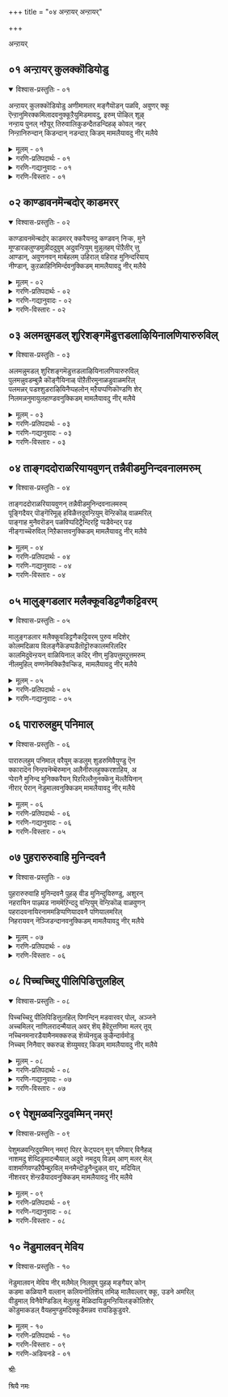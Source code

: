 +++
title = "०४ अन्ऱायर् अन्ऱायर्"

+++

अन्ऱायर्


## ०१ अन्ऱायर् कुलक्कॊडियोडु

<details open><summary>विश्वास-प्रस्तुतिः - ०१</summary>

अन्ऱायर् कुलक्कॊडियोडु अणीमामलर् मङ्गैयॊडन् पळवि, अवुणर् क्कू  
ऎन्ऱानुमिरक्कमिलादवनुक्कूऱैयुमिडमावदु, इरुम् पॊऴिल् शूऴ्  
नन्ऱाय पुनल् नऱैयूर् तिरुवालिकुडन्दैतडन्दिहऴ् कोवल् नहर्  
निन्ऱानिरुन्दान् किडन्दान् नडन्दाऱ् किडम् मामलैयावदु नीर् मलैये
</details>

<details><summary>मूलम् - ०१</summary>

अन्ऱायर् कुलक्कॊडियोडु अणीमामलर् मङ्गैयॊडन् पळवि, अवुणर् क्कू  
ऎन्ऱानुमिरक्कमिलादवनुक्कूऱैयुमिडमावदु, इरुम् पॊऴिल् शूऴ्  
नन्ऱाय पुनल् नऱैयूर् तिरुवालिकुडन्दैतडन्दिहऴ् कोवल् नहर्  
निन्ऱानिरुन्दान् किडन्दान् नडन्दाऱ् किडम् मामलैयावदु नीर् मलैये
</details>

<details><summary>गरणि-प्रतिपदार्थः - ०१</summary>

अन्ऱु=अन्दु, आयर् कुलम् कॊडियोडु=गोवळर कुलद कुडियॊडनॆ, अणि मामलर् मङ्गैयोडु=सुन्दरवाद दॊड्ड हूविनल्लि हुट्टिद कन्यॆयॊडनॆ, अन्बु अळवि=प्रेमदिन्द कूडिरुववनू, अवुणर् क्कू=असुररिगॆ, ऎन्ऱानुम्=ऎल्ल कालक्कू, इरक्कम् इलादवनुक्कू=करुणॆयिल्लदवनिगॆ, उऱैयुम्=नॆलसुव, इडम् आवदु=स्थळवॆन्दरॆ, इरु=उत्तमवाद, पॊऴिल्=तोपुगळिन्द, शूऴ्-सुत्तुवरिद,नन्ऱु आय=श्रेष्ठ \(पवित्र\)वाद, पुनल्=तीर्थगळुळ्ळ, नऱैयूर्=तिरुनरैयूरिनल्लि, निन्ऱान्=निन्तिरुववनू, तिरु आलि=तिरुवालियल्लि, इरुन्दान्=इरुववनू, कुडन्दै=कुम्भकोणदल्लि, किडन्दान्=शयिनिसिरुववनू, तडम्=तटाकगळिन्द, तिहऴ्=बॆळगुव, कोवल् नहर्=तिरुक्कोवलूरिनल्लि, नडन्दाऱ् कु=नडॆदवनिगॆ, इडम्=नित्यवास माडुव स्थळवॆन्दरॆ, मामलै आवदु=महापर्वतवाद, नीर् मलैये=तिरुनीर् मलै ऎम्बुदे.
</details>

<details><summary>गरणि-गद्यानुवादः - ०१</summary>

अन्दु, गोवळर कुलद कुडियॊडनॆयू सुन्दरवाद दॊड्डहूविनल्लि हुट्टिद कन्यॆयॊडनॆयू प्रेमदिन्द कूडिरुववनू, असुररिगॆ ऎन्दॆन्दिगू करुणॆयिल्लदवनू, उत्तमवाद तोपुगळिन्द सुत्तुवरिद, पवित्रवाद तीर्थगळन्नुळ्ळ तिरुनरैयूरिनल्लि निन्तिरुववनू, तिरुवालियल्लि कुळितिरुववनू, कुम्भकोणदल्लि पवडिसिरुववनू, तटाकगळिन्द बॆळगुव तिरुक्कोवलूरिनल्लि नडॆदवनू नित्यवास माडुव स्थळवॆन्दरॆ. महापर्वतवाद तिरुनीर् मलै ऎम्बुदे.\(१\)
</details>

<details><summary>गरणि-विस्तारः - ०१</summary>

“अन्दु”ऎन्दरॆ, भगवन्तनु श्रीकृष्णनागि अवतरिसिदाग “गोवळर कुलद कुडि” ऎम्बवळु सत्यॆ अथवा नीळादेवि \(नप्पिन्नैदेवि\). भूदेविय अंशळागि अवतरिसिदवळु अवळु. “हूविनल्लि हुट्टिद कन्यॆ”यु श्रीदेवि. श्रीदेविय अंशळागि अवतरिसिदवळु रुक्मिणीदेवि.

कुम्भनॆम्ब राजन मगळु सत्यॆ. अवळिगागि फणवागिट्टिद्द एळुगूळिगळन्नु श्रीकृष्णनु गॆद्दु, सत्यॆयन्नु मदुवॆयादनु. हागॆये, रुक्मिणी देवियन्नु तन्न बाहुबलदिन्दले गॆद्दुकॊण्डु अवळन्नु मदुवॆयादनु. श्रीदेवि भूदेवियवर अंशगळाद रुक्मिणि मत्तु सत्यॆयरल्लि प्रेमदिन्द कूडि इरुववनु स्वामि.

भगवन्तनु अर्चावताररूपियागि ऒन्दॊन्दु पवित्रक्षेत्रदल्लि ऒन्दॊन्दु भङ्गियन्नु अळवडिसिकॊण्डु भक्तरन्नु सलहुत्तानॆ. तिरुनरैयीरिनल्लि स्वामियु “निन्तु” प्रसन्ननागिद्दानॆ. तिरुवालियल्लि अवनु “कुळितु” सेवॆयन्नु पडॆयुत्तिद्दानॆ. कुम्भकोणदल्लि अवनु पवडिसि भक्तरिगॆ आश्रय नीडिद्दानॆ तिरुक्कोयिलूरिनल्लि अवनु “नडॆदु” त्रिविक्रमरूपियागि तोरिकॊळ्ळुत्तिद्दानॆ. अदे स्वामिये, बॆट्टगळल्लि उन्नतवाद बॆट्टवाद तिरुनीर् मलैयल्लि नित्यवास माडुत्त भक्तरिगॆ आश्रयवन्नीयुत्तिद्दानॆ.
</details>


## ०२ काण्डावनमॆन्बदोर् काडमरर्

<details open><summary>विश्वास-प्रस्तुतिः - ०२</summary>

काण्डावनमॆन्बदोर् काडमरर् क्करैयनदु कण्डवन् निऱ्क, मुने  
मूण्डारऴलुण्डमुन्नीददुवुम् अदुवन्ऱियुम् मुन्नुलहम् पॊऱैतीर् त्तु  
आण्डान्, अवुणनवन् मार्बहलम् उहिराल् वहिराह मुनिन्दरियाय्  
नीण्डान्, कुऱळाहिनिमिर्न्दवनुक्किडम् मामलैयावदु नीर् मलैये
</details>

<details><summary>मूलम् - ०२</summary>

काण्डावनमॆन्बदोर् काडमरर् क्करैयनदु कण्डवन् निऱ्क, मुने  
मूण्डारऴलुण्डमुन्नीददुवुम् अदुवन्ऱियुम् मुन्नुलहम् पॊऱैतीर् त्तु  
आण्डान्, अवुणनवन् मार्बहलम् उहिराल् वहिराह मुनिन्दरियाय्  
नीण्डान्, कुऱळाहिनिमिर्न्दवनुक्किडम् मामलैयावदु नीर् मलैये
</details>

<details><summary>गरणि-प्रतिपदार्थः - ०२</summary>

काण्डवनम् ऎन्बदु=खाण्डववन ऎम्बुदु, ओर्=असदृशवाद, काडु अदु=काडु अदु, अमरर् क्कू=देवतॆगळिगॆ, अरैयन्=ऒडॆयनु, अवन्=अवनु, कण्डुनिऱ् क=नोडुत्त निन्तिरलु, मुने=बहळ हिन्दॆ, मूण्डु=हॊत्तिकॊण्डु, आर्=विस्तारवागि तुम्बिकॊण्डु, अऴल्=बॆङ्कियु, उण्ड=भस्म माडुत्तिरलु, मुनिन्दु अदुवुम्=कोपगॊण्डवनू, अदु अन्ऱियुम्=अदल्लदॆयू, मुन्=हिन्दॆ, उलहम्=भूमिय, पॊऱि=भारवन्नु, तीर् त्तु=कळॆदु, आण्डान्=लोकगळन्नु कापाडिदवनू, अवुणन् अवन्=राक्षसनादवन, मार्बु अहलम्=विशालवाद ऎदॆयन्नु, उहिराल्=उगुरुगळिन्द, वहिर् आह=सीळागुवन्तॆ, मुनिन्दु=कोपगॊण्डु, अरि आय्=नरहरियागि, नीण्डान्=बॆळॆदवनू, कुऱळ् आहि=वामन ब्रह्मचारियागि, निमिर्न्दवनुक्कू=नॆट्टगॆ बॆळॆदवनिगॆ, इडम्=नॆलॆसलु स्थळवॆन्दरॆ, मामलै आवदु=बलुदॊड्ड बॆट्टवाद, नीर् मलैये=तिरुनीर् मलै\(क्षेत्रवे\)ये.
</details>

<details><summary>गरणि-गद्यानुवादः - ०२</summary>

हिन्दॆ ऒन्दु सल खाण्डव वनवॆम्ब असदृशवाद काडन्नु देवेन्द्रनु नोडुत्तिद्दन्तॆये अग्नियु अदन्नु सुट्टुभस्म माडिबिडुवुदन्नु कोपगॊण्डु नोडिकॊण्डवन्य्, भूमियभारवन्नु कळॆदु रक्षिसिदवनू, इन्नॊन्दु सल राक्षसनादवन विशालवाद ऎदॆयन्नु उगुरुगळिन्दले सीळुवन्तॆ कोपगॊण्डु नरहरियागि बॆळॆदवनू, वामन वटुवागिद्दु ऎत्तरक्कॆ बॆळॆदवनू आदवनिगॆ नॆलसलु स्थळवॆन्दरॆ, बलुदॊड्ड बॆट्टवाद तिरुनीलमलैये.\(२\)
</details>

<details><summary>गरणि-विस्तारः - ०२</summary>

भूभारवन्नु इळिसुवुदक्कागि, आश्रितरन्नु रक्षिसुवुदक्कागि भगवन्तनु नडसिद कॆलवु अप्रतिमकार्यगळन्नु आऴ्वाररु इल्लि हेळुत्तारॆ.

मॊदलनॆयदु खाण्डव वन दहनद कतॆ. ऒन्दु सल कृष्णार्जुनर बळिगॆ ऒब्ब मुदिब्राह्मणनु बन्दु तनगॆ उण्णलु बेकॆन्दु बेडिदनु. निनगॆ बेकाद्दन्नु निनगॆ तिन्नलु कॊडुत्तेवॆ एनुबेकु केळु”ऎन्दरु. हीगॆ अवरिन्द मातन्नु पडॆदुकॊण्डु कूडले आ ब्राह्मणनु तन्न निजरूपवन्नु तळॆदनु. अवर मुन्दॆ निन्तु “स्वामि, बेरॆ रूपदिन्द बन्दु निम्मल्लि बेडिकॊण्डद्दक्कॆ क्षमॆ बेडुत्तेनॆ. नानु अग्नि. ननगॆ मन्दवागिदॆ. नन्न रोगवासियागलु कॆलवु अपरूपवाद वनौषधिगळु बेकु. अवुगळु खाण्डववनदल्लि मात्रवे बॆळॆयुत्तिवॆ. इन्द्रनिगॆ आ वन सेरिद्दु. यारन्नू अदरॊळक्कॆ होगगॊडदन्तॆ इन्द्रनु नोडिकॊळ्ळुत्तिद्दानॆ. अल्लि ननगॆ बेकाद गिडमूलिकॆगळन्नु उपयोगिसिकॊळ्ळलु ननगॆ अवकाश माडिकॊडि”, ऎन्दनु. कृष्णार्जुनरु हेळिदरु- “आ वनदल्लि कॆलवु दुष्टमृगगळू, दुष्टराक्षसरू तुम्बिकॊण्डिद्दारॆ.अवरन्नॆल्ला निर्मूलगॊळिसुवॆयादरॆ, सै”ऎग्नि अदक्कॆ ऒप्पिदनु. मूवरु वनद बळिगॆ होदरु. ऒळक्कॆ प्रवेशिसुवन्तॆ अग्निगॆ आज्ञ माडिदरु. कूडले वनवॆल्ल, ऎल्लॆल्लू ऒन्देबारिगॆ बॆङ्कि हॊत्तिकॊण्डु आवरिसितु. वनवन्नु सुडलु मॊदलु माडितु. देवेन्द्रनु इदन्नु कण्डनु. बहळ बिरुसाद मळॆयन्नु आ वनद मेलॆ सुरिसिदनु. आदरॆ, अर्जुननु आ वनवन्नु ऎल्ल कडॆगळिन्दलू बाणगळिन्द चप्परवन्नु कट्टि, ऒन्दु हनि मळॆयू ऒळक्कॆ बीळदन्तॆ कतडॆदिट्टनु. इदरिन्द, अग्नियु खाण्डव वनवन्नु पूर्तियागि सुट्टुहाकिदनु. लॆक्कविल्लदष्टु दुष्टप्राणिगळू दुष्तराक्षसरू अल्लिन्द तप्पिसिकॊळ्ळलारदॆ अल्लिये नाशहॊन्दिदरु.

ऎरडनॆयदु भूमिय भारवन्नु कळॆदद्दु. महाभारतयुद्धवन्नु तॊडगिसिदवनू,अलि नॆरॆद हदिनॆण्टु अक्षौहिणि सैन्यवू, ऎल्ल कौरवरू, अवर बन्धुमित्ररू-ऎल्लरू मडिदु नाशवागुवन्तॆ माडिदवनू श्रीकृष्णरूपियाद भगवन्तने. इदरिन्द बहुमट्टिन भूभार इळियितु.

मूरनॆयदु, दुष्टनाद हिरण्यकशिपुवन्नु कॊन्दुहाकि, प्रह्लादनन्नु रक्षिसिद्दु नरहरिरूपनागि.

नाल्कनॆयदु, वामन वटुवागि बन्दु, त्रिविक्रमनागि बॆळॆदु बलिचक्रवर्तियनु उद्धरिसि, अवनिगॆ ऒन्दुलोकाधिपत्यवन्नु कॊट्टद्दु.

परम उदारियाद भगवन्तनु भक्तजनर उद्धारक्कागिये ईग तिरुनीर् मलैयल्लि नॆलसिद्दानॆ. अवनन्नु आश्रयिसि श्रेयस्सु पडॆयबेकॆन्नुत्तारॆ, आऴ्वाररु.
</details>


## ०३ अलमन्नुमडल् शुरिशङ्गमॆडुत्तडलाऴियिनालणियारुरुविल्

<details open><summary>विश्वास-प्रस्तुतिः - ०३</summary>

अलमन्नुमडल् शुरिशङ्गमॆडुत्तडलाऴियिनालणियारुरुविल्  
पुलमन्नुवडम्बुन्नै कॊङ्गैयिनाळ् पॊऱैतीरमुनाळडुवाळमरिल्  
पलमन्नर् पडश्शुडराऴियिनैप्पहलोन् मऱैयप्पणिकॊण्डणि शेर्  
निलमन्ननुमायुलहाण्डवनुक्किडम् मामलैयावदु नीर् मलैये
</details>

<details><summary>मूलम् - ०३</summary>

अलमन्नुमडल् शुरिशङ्गमॆडुत्तडलाऴियिनालणियारुरुविल्  
पुलमन्नुवडम्बुन्नै कॊङ्गैयिनाळ् पॊऱैतीरमुनाळडुवाळमरिल्  
पलमन्नर् पडश्शुडराऴियिनैप्पहलोन् मऱैयप्पणिकॊण्डणि शेर्  
निलमन्ननुमायुलहाण्डवनुक्किडम् मामलैयावदु नीर् मलैये
</details>

<details><summary>गरणि-प्रतिपदार्थः - ०३</summary>

अलम्=हलायुधवन्नू, मन्नुम्=शाश्वतवाद, अडल्=जयगळिसुव, शुरिशङ्गम्=बलमुरि\(सुरुळि\)शङ्खवन्नू, ऎडुत्तु=धरिसि, अडल्=शक्तिपूर्णवाद, आऴियिनाल्=चक्रायुधदिन्द, अणि=सॊबगु, आर्=तुम्बिद, उरुविल्=दिव्यस्वरूपदिन्द, पुलम्=इन्द्रियगळु, मन्नु=शाश्वतवागि, वडम् पुनै=देहद भागगळन्नु मनोहरगॊळिसिरुव, कॊङ्गैयिन् आळ्=स्तनगळन्नुळ्ळवळ, पॊऱै=सङ्कटवन्नु, तीर=तीरिसुवुदक्कागि, आळ्=जनरन्नु, अडुवाळ्=कॊल्लुवुदक्कागि, अमरिल्=युद्धदल्लि, पल=अनेक, मन्नर्=राजरुगळु, पड-मडिदु बीळुवन्तॆ, शुडर् आऴियिनै=तीक्ष्णवाद\(प्रज्वलिसुव\) चक्रायुधवन्नु, पहलोन्=सूर्यनन्नु, मऱैय=मरॆयिसुवन्तॆ, पणिकॊण्ड=कॆलस माडिद, अणिशेर्=सुन्दरवाद, निलम्=भूमिय, मन्ननुम् आय=ऒडॆयनू आगि, उलहु आण्डवनुक्कू=लोकगळन्नु आळिदवनिगॆ, इडम्=नॆलॆसलु स्थळवॆन्दरॆ, मामलै आवदु=बलुदॊड्ड बॆट्टवाद, नीर् मलैये=तिरुनीर् मलै\(क्षेत्रवे\)ये.
</details>

<details><summary>गरणि-गद्यानुवादः - ०३</summary>

हलायुधवन्नू शाश्वतवागि जयगळिसुव सुरुळि शङ्खवन्नू शक्तिपूर्णवाद\(समर्थवाद\) चक्रायुधवन्नू धरिसि सॊबगु तुम्बिद दिव्यस्वरूपदिन्द इन्द्रियगळु शाश्वतवागि देहवन्नु मनोहरगॊळिसुव स्तनगळन्नुळ्ळवळ सङ्कटवन्नु तोरिसुवुदक्कागि, जनरन्नॆल्ल कॊल्लुवुदक्कागि युद्धदल्लि अनेक राजरुगळु मडिदुबीळुवन्तॆ तीक्ष्णवाद प्रज्वलिसुव चक्रायुधवन्नु सूर्यनन्ने मरॆसुवन्तॆ हिडिदु कॆलसमाडिद सुन्दरवाद भूमिय ऒडॆयनू आगि, लोकगळन्नु आळिदवनिगॆ नॆलसुव स्थळवॆन्दरॆ, बलुदॊड्ड बॆट्टवागिरुव तिरुनीर् मलैये.\(३\)
</details>

<details><summary>गरणि-विस्तारः - ०३</summary>

दशावतारगळल्लि मूवरु “राम”रन्नु हेळुवुदू वाडिकॆयल्लिदॆ. भार्गव राम अथवा परशुराम, दशरथ राम अथवा श्रीराम, मत्तु बलभद्र अथवा बलराम-ऎम्बवरु मूवरु “राम”रु. परशुरामनिगॆ गण्डुगॊडलि आयुध. दशरथरामन आयुध कोदण्ड\(बिल्लु\). श्रीकृष्णन अण्णनाद बलरामनिगॆ “नेगिलु अथवा हलवे” आयुध. पाशुरदल्लि हलायुधवन्नू, शङ्खचक्रगळन्नू धरिसिदवनु ऒब्बने ऎनुवन्तॆ तोरुत्तदॆ. शङ्खवन्नू चक्रवन्नू धरिसिदवनु बलरामन तम्मनाद श्रीकृष्ण.बलरामनन्नू श्रीकृष्णनन्नू भगवन्तन अवतारगळॆन्दु भाविसि आ आयुधगळन्नु धरिसिदवनु आ स्वामिये ऎम्बन्तॆ वर्णिसलागिदॆ. अवतारगळु भिन्नवादरू ऎल्लवू ऒब्बनदे अल्लवे?

महबहारत युद्धदल्लि, साहसद कतॆगळल्लि बलरामन पात्रबहळ कडमॆ. कॆलसवॆल्ल श्रीकृष्णनदे. लॆक्कविल्लदष्टु राजरन्नु सैन्यवन्नू कॊन्दुहाकिद्दू भूमिय भारवन्निळिसुवुदक्कागि. भीष्मन मुन्दॆ, युद्धकालदल्लि चक्रायुधवन्नु हिडिदु, अवनु निन्ताग सूर्यनन्ने मरॆसुवष्टु दिव्यतेजस्सिनिन्द प्रज्वलिसुत्त मॆरॆदवनु अवने\!

पाशुरदल्लि वर्णिस होगिरुव “मनोहरवाद देहवुळ्ळ सॊबगिनवळन्नु”भूदेवि ऎन्दु भाविसबेकु.
</details>


## ०४ ताङ्गददोराळरियायवुणन् तन्नैवीडमुनिन्दवनालमरुम्

<details open><summary>विश्वास-प्रस्तुतिः - ०४</summary>

ताङ्गददोराळरियायवुणन् तन्नैवीडमुनिन्दवनालमरुम्  
पूङ्गिदैयर् पॊङ्गॆरिमूऴ् हविळैत्तदुवन्ऱियुम् वॆन्ऱिकॊळ् वाळमरिल्  
पाङ्गाह मुनैवरॊडन् पळविप्पदिट्रैन्दिरट्टि प्पडैवेन्दर् पड  
नीङ्गाच्चॆरुविल् निऱैकात्तवनुक्किडम् मामलैयावदु नीर् मलैये
</details>

<details><summary>मूलम् - ०४</summary>

ताङ्गददोराळरियायवुणन् तन्नैवीडमुनिन्दवनालमरुम्  
पूङ्गिदैयर् पॊङ्गॆरिमूऴ् हविळैत्तदुवन्ऱियुम् वॆन्ऱिकॊळ् वाळमरिल्  
पाङ्गाह मुनैवरॊडन् पळविप्पदिट्रैन्दिरट्टि प्पडैवेन्दर् पड  
नीङ्गाच्चॆरुविल् निऱैकात्तवनुक्किडम् मामलैयावदु नीर् मलैये
</details>

<details><summary>गरणि-प्रतिपदार्थः - ०४</summary>

ताङ्गाद=ऎदुरिसलु, तडॆतलु असाध्यवाद, अदु ओर्=अदॊन्दु साटियिल्लद, आळ् अरि आय्=नरहरियागि, अवुणन् तनै=असुरन, वीडमुनिन्दु=मडियुवन्तॆ कोपगॊण्डु, अवनाल्=अवनिन्द, अमरुम्=आश्रयपडॆदिद्द, पूङ्गॊदैयर्=अवन हॆण्डिरु, पॊङ्गु ऎरि मूऴ् ह=उक्कि हरियुव ज्वालॆयल्लि होगुवन्तॆ, विळैत्तु=माडिदवनागि, अदु अन्ऱियुम्=अदल्लदॆ \(अष्टे अल्लदॆ\), वॆन्ऱिकॊळ्=जयगळिसिद, वाळ् अमरिल्=दॊड्डयुद्धदल्लि, पाङ्गाह=तक्क हागॆ \(गॆळॆयनागि\), मुन्=हिन्दॆ, ऒन्दु सल, ऐवरॊडु=ऐवरॊडनॆ, अन्बु अळवि=कृपॆयन्नु तोरि, पदिट्रै=नूर्वर, तिरट्टि=ऒट्टाद, पडै=आयुधगळुळ्ळ, वेन्दर्=राजरू, पड=मडिदु बीळुवन्तॆ, नीङ्गाद-मुगियद\(कॊनॆ मुट्टद\), शॆरुविल्=युद्धदल्लि, निऱै=धर्मवन्नु\(ऒळ्ळॆयदन्नु\), कात्तवनुक्कू=कादवनिगॆ\(रक्षिसिदवनिगॆ\), इडम्=नॆलॆसलु स्थळवॆन्दरॆ, मामलै आवदु=बलुदॊड्ड बॆट्टवाद, नीर् मलैये=तिरुनीर् मलै\(क्षेत्रवे\)ये.
</details>

<details><summary>गरणि-गद्यानुवादः - ०४</summary>

ऎदुरिसलु असाध्यवादन्थ ऒन्दु अपरूपवाद नरहरियागि असुरनु मडिदुबीळुवन्तॆ कोपगॊण्डु अवनन्नाश्रयिसिद्द अवन हॆण्डिरु उक्किहरियुव ज्वालॆयल्लि होगुवन्तॆ माडिदवनू, अष्टे अल्लदॆ हिन्दॆ ऒन्दु सल जयगळिसिद दॊड्डयुद्धदल्लि ऐवरॊडनॆ गॆळॆयनागि अवरिगॆ कृपॆदोरि, नूर्वरु राजरु ऒट्टागि आयुधगळॊडनॆ मडिदु बीळुवन्तॆ, आ कॊनॆमुट्टद युद्धदल्लि ऒळ्ळॆयदन्नु \(धर्मवन्नु\) रक्षिसिदवनिगॆ नॆलसुव स्थळवॆन्दरॆ, दॊड्डबॆट्टवॆन्दरॆ, तिरुनीर् मलैये.\(४\)
</details>

<details><summary>गरणि-विस्तारः - ०४</summary>

नरहरियागि अवतरिसि नडसिद दुष्टनाशन कार्यवन्नू, श्रीकृष्णनागि अवतरिसि महाभारतयुद्धवन्नु तॊडगिसि, सज्जनर रक्षणॆयन्नु नडसि भूभारवन्नु इळिसिद महत्कार्यवन्नू ई पाशुरदल्लि हेळलागिदॆ.
</details>


## ०५ मालुङ्गडलार मलैक्कूवडिट्टणैकट्टिवरम्

<details open><summary>विश्वास-प्रस्तुतिः - ०५</summary>

मालुङ्गडलार मलैक्कूवडिट्टणैकट्टिवरम् पुरुव मदिशेर्  
कोलमदिळाय विलङ्गैकॆडप्पडैतॊट्टॊरुकालमरिलदिर  
कालमिदुवॆन्ऱयन् वाळियिनाल् कदिर् नीण् मुडिपत्तुमऱुत्तमरुम्  
नीलमुहिल् वण्णनॆमक्किऱैवऱ्किड, मामलैयावदु नीर् मलैये
</details>

<details><summary>मूलम् - ०५</summary>

मालुङ्गडलार मलैक्कूवडिट्टणैकट्टिवरम् पुरुव मदिशेर्  
कोलमदिळाय विलङ्गैकॆडप्पडैतॊट्टॊरुकालमरिलदिर  
कालमिदुवॆन्ऱयन् वाळियिनाल् कदिर् नीण् मुडिपत्तुमऱुत्तमरुम्  
नीलमुहिल् वण्णनॆमक्किऱैवऱ्किड, मामलैयावदु नीर् मलैये
</details>

<details><summary>गरणि-प्रतिपदार्थः - ०५</summary>

मालुम्=बलुदॊड्डदाद, कडल्=कडलु,आर=तुम्बुवन्तॆ, मलै=बॆट्टगळ, कुवडु=शिखरगळन्नु, इट्टु=मुळुगिसि, वरम्बु उरुव=ऎदुरु दडवन्नु सेरुवन्तॆ, अणैकट्टि=सेतुवॆयन्नु कट्टि, मदिशेर्-चन्द्रनिगॆ समनाद, कोलम्=सुन्दरवाद, मदिळ् आय=कोटॆयिन्दाद, इलङ्गै=लङ्कापट्टणवु, कॆड=नाशवागुवन्तॆ, पडैतॊट्टु=आयुधगळन्नु प्रयोगिसि, ऒरुकाल्=ऒन्दु सल, अमरिल् अदिर=युद्धभूमि नडुगुवन्तॆ माडलु, कालम् इदु ऎन्ऱु=इदु सकालवॆन्दु तिळिदु, अयन् वाळियिनाल्=ब्रह्मास्त्रदिन्द, कदिर् नीळ् मुडिपत्तुम्=हॊळॆयुव, ऎत्तरवाद, किरीटगळु हत्तन्नू अऱुत्तु=कडिदु हाकि, अमरुम्=मुगिसिद, नीलम् मुहिल् वण्णन्=नीलमुगिलबण्णदवनु, ऎमक्कू=नमगॆ, इऱैवऱ् कु=ऒडॆयनादवनिगॆ, इडम्=नॆलॆसलु स्थळवॆन्दरॆ, मामलै आवदु=बलुदॊड्ड बॆट्टवाद, नीर् मलैये=तिरुनीर् मलै\(क्षेत्रवे\)ये.
</details>

<details><summary>गरणि-गद्यानुवादः - ०५</summary>

हिन्दॆ ऒन्दु सल, बलुदॊड्डदाद कडलु तुम्बुवन्तॆ बॆट्टगळ शिखरगळॊडनॆ मुळुगिसि, ऎदुरु दडवन्नु सेरुवन्तॆ अणॆयनु कट्टि,चन्द्रनिगॆ समनाद सुन्दरवाद कोटॆगळिन्दाद लङ्कापुरियु नाशवागुवन्तॆ आयुधगळन्नु प्रयोगिसि, युद्धभूमियु नडुगुवन्तॆ माडलु इदु सकालवॆन्दु तिळिदु ब्रह्मास्त्रदिन्द हॊळॆयुव ऎत्तरवाद किरीटगळ तलॆगळु हत्तन्नू कडिदुहाकि मुगिसिद नीलमेघश्यामनागि नमगॆ ऒडॆयनागिरुववनिगॆ नॆलसलु स्थळवु बलुदॊड्डबॆट्टवॆन्दरॆ तिरुनीर् मलैये.\(५\)
</details>


## ०६ पारारुलहुम् पनिमाल्

<details open><summary>विश्वास-प्रस्तुतिः - ०६</summary>

पारारुलहुम् पनिमाल् वरैयुम् कडलुम् शुडरुमिवैयुण्डु ऎन  
क्कारादॆन निन्ऱवनॆम्बॆरुमान् अलैनीरुलहुक्करशाहिय, अ  
प्पेरानै मुनिन्द मुनिक्करैयन् पिऱरिल्लैनुनक्कॆनु मॆल्लैयिनान्  
नीरार् पेरान् नॆडुमालवनुक्किडम् मामलैयावदु नीर् मलैये
</details>

<details><summary>मूलम् - ०६</summary>

पारारुलहुम् पनिमाल् वरैयुम् कडलुम् शुडरुमिवैयुण्डु ऎन  
क्कारादॆन निन्ऱवनॆम्बॆरुमान् अलैनीरुलहुक्करशाहिय, अ  
प्पेरानै मुनिन्द मुनिक्करैयन् पिऱरिल्लैनुनक्कॆनु मॆल्लैयिनान्  
नीरार् पेरान् नॆडुमालवनुक्किडम् मामलैयावदु नीर् मलैये
</details>

<details><summary>गरणि-प्रतिपदार्थः - ०६</summary>

पार् आर् उलहुम्=भूमियॆम्ब विशालवाद लोकवन्नू, पनि=तम्पाद, माल्=दॊड्ड, वरैयुम्-पर्वतगळन्नू, कडलुम्=सागरगळन्नू, शुडरुम्=चन्द्रसूर्यरन्नू, इवै=इवुगळॆल्लवन्नू, उण्डु=उण्डु\(बळिकलू\) ऎनक्कु=ननगॆ, आरादु=हसिवु तीरदु, ऎन=ऎन्नुवन्तॆ, निन्ऱवन्=इरुववनू, ऎम्बॆरुमान्=नम्म स्वामियू, अलैनीर्=सागरदिन्द सुत्तुवरिदिरुव, उलहुक्कू=भूमण्डलक्कॆ, अरशु आहिय=राजरागिरुव, अप्पेरानै=आ हॆसरिनवनन्नॆल्ला, मुनिन्द=कोपगॊण्ड, मुनिक्कू=-मुनिगॆ, अरैयन्=नाशकारकनू, नुनक्कू=निनगॆ, पिऱर्=बेरॆ यारू, इल्लै=इल्लवे इल्ल, ऎनुम्=ऎन्नुवन्तॆ इरुववनू, ऎल्लैयिनान्=गडियल्लिये इरुववनू इल्लवे इल्ल ऎन्नुवन्तॆ इरुववनू, नीर् आर्=विस्तारवाद जलराशिय, पेरान्=हॆसरिनवनू,नॆडुमाल् अवनुक्कू=सर्वेश्वरनाद अवनिगॆ, इडम्=नॆलॆसलु स्थळवॆन्दरॆ, मामलै आवदु=बलुदॊड्ड बॆट्टवाद, नीर् मलैये=तिरुनीर् मलै\(क्षेत्रवे\)ये.
</details>

<details><summary>गरणि-गद्यानुवादः - ०६</summary>

विशालवाद भूलोकवन्नू, तम्पागिरुव दॊड्ड बॆट्टगळन्नू सागरगळन्नू चन्द्रसूर्यरन्नू इन्नू ऎल्लवन्नू नुङ्गिद बळिकलू ननगॆ हसिवु तीरदु ऎन्नुवन्तॆ इरुववनू, नम्म स्वामियू, सागरदिन्द सुत्तुवरिदिरुव भूमण्डलद राजरु ऎम्ब हॆसरिनवरिगॆल्ल शत्रुवाद मुनिगॆ नाशकारकनू, बेरॆ यारू निनगॆ समरिल्ल, निन्न ऎल्लॆयल्लि निल्लुववरू इल्ल”ऎम्बन्तॆ इरुववनू, विस्तारवाद जलराशिय हॆसरिनवनू, सर्वेश्वरनू आद अवनिगॆ नॆलसलु स्थळवु बलुदॊड्ड बॆट्टवॆन्दरॆ तिरुनीर् मलैये.\(६\)
</details>

<details><summary>गरणि-विस्तारः - ०५</summary>

महाप्रळयदल्लि भगवन्तन स्वरूपवॆन्थाद्दु ऎम्बुदन्नु इल्लि सूचिसलागिदॆ. तन्न सृष्टिय ऎल्ल वस्तुगळन्नू कबळिसि हाकिदरू सह स्वामिगॆ तृप्तियिल्लवन्तॆ\! अवन हसिवु तीरदन्तॆ\!

भूमण्डलदल्लि राजरु ऎन्निसिकॊण्ड क्षत्रियकुलक्के शत्रुवॆनिसिद्दवनु परशुरामनु. अवन गण्डुगॊडलिगॆ तुत्ताद क्षत्रियरु अदॆष्टु मन्दियो\! अन्थ अनर्थकारियन्नु ऎदुरिसि, अवन सामर्थ्यवन्नु कसिदुकॊण्डवनु श्रीरामनु. ऒन्दु अवतारद मुगिवु इन्नॊन्दर मॊदलु ऎन्दु तोरिसुवुदु इदु\!

भगवन्तनिगॆ समरुण्टे? साटियुण्टे? अवनु सर्वेश्वरनल्लवे? अवन आ अधिकारद ऎल्लॆयन्नु तुळियबल्लवरादरू इद्दारॆये? अवनन्नु एनॆन्दु करॆयुवुदु? यावुदॆन्दरॆ अदे अवन हॆसरु\! सृष्टिय वस्तुगळ हॆसरुगळॆल्लवू अवन हॆसरुगळे\! कडलिन हॆसरिनवनू अवने\!

अमितसमर्थनाद कारुण्यजलधियाद भगवन्तनु तिरुनीर् मलैयल्लि भक्तर उद्धारक्कागिये नॆलसिद्दानॆ. अवनन्नु आश्रयिसि, अवन कृपॆगॆ पात्ररागबेकु-ऎन्नुत्तारॆ, आऴ्वाररु.
</details>


## ०७ पुहरारुरुवाहि मुनिन्दवनै

<details open><summary>विश्वास-प्रस्तुतिः - ०७</summary>

पुहरारुरुवाहि मुनिन्दवनै पुहऴ् वीड मुनिन्दुयिरुण्डु, अशुरन्  
नहरायिन पाऴ्पड नाममॆऱिन्ददु वन्ऱियुम् वॆन्ऱिकॊळ् वाळवुणन्  
पहरादवनायिरनाममडिप्पणियादवनै पणियालमरिल्  
निहरायवन् नॆञ्जिडन्दानवनुक्किडम् मामलैयावदु नीर् मलैये
</details>

<details><summary>मूलम् - ०७</summary>

पुहरारुरुवाहि मुनिन्दवनै पुहऴ् वीड मुनिन्दुयिरुण्डु, अशुरन्  
नहरायिन पाऴ्पड नाममॆऱिन्ददु वन्ऱियुम् वॆन्ऱिकॊळ् वाळवुणन्  
पहरादवनायिरनाममडिप्पणियादवनै पणियालमरिल्  
निहरायवन् नॆञ्जिडन्दानवनुक्किडम् मामलैयावदु नीर् मलैये
</details>

<details><summary>गरणि-प्रतिपदार्थः - ०७</summary>

पुहर्=तेजस्सु, आर्=तुम्बिद, उरु आहि=रूपवुळ्ळवनागि, मुनिन्दवनै=कोपगॊण्डवनन्नु, पुहऴ् वीड=अवन हॊगळिकॆयॆल्ल नाशवागुवन्तॆ, मुनिन्दु=कोपगॊण्डु, उयिर् उण्डु=प्राणवन्नु अपहरिसि, \(कॊन्दु\), अशुरन्=आ असुरन, नहर् आयिन=नगरगळॆनिसिद्दवन्नु, पाऴ्पड=हाळु बीळुवन्तॆयू, नामम् ऎरिन्दु=हॆसरु सह इल्लदन्तॆयू माडि, अदु अन्ऱियुम्=अष्टे अल्लदॆयू, वॆन्ऱिकॊळ्=जयगळिसुव, वाळ्=खड्गधारियाद, अवुणन्=असुरनू, आयिरम् नामम्=साविर नामगळन्नु, पहरादवन्=उच्चरिसदवनू, अडि पणियादवन्=पादगळिगॆ ऎरगदवनू, पणियाल्=कार्यगळल्लियू, अमरिल्=युद्धदल्लि, निहर् आयवन्=\(तनगॆ\)समनादवनू आद, अवनै=अवनन्नु, नॆञ्जु=ऎदॆयन्नु, इडन्दान् अवनुक्कू=सीळिदवनिगॆ, इडम्=नॆलॆसलु स्थळवॆन्दरॆ, मामलै आवदु=बलुदॊड्ड बॆट्टवाद, नीर् मलैये=तिरुनीर् मलै\(क्षेत्रवे\)ये.
</details>

<details><summary>गरणि-विस्तारः - ०६</summary>

तेजस्सिनिन्द तुम्बिद रूपवुळ्ळवनागि कोपगॊण्डवनन्नु अवन हॊगळिकॆयॆल्ल नाशवागुवन्तॆ कोपिसिकॊण्डु अवनन्नु कॊन्दु, आ असुरन

नगरगळु हाळुबीळुवन्तॆयू हॆसरिल्लदन्तॆयू माडि, अष्टे अल्लदॆ जयवन्नु गळिसिकॊडुव खड्गधारियागि, साविर नामगळन्नु उच्चरिसदवनागि, पादगळिगॆ ऎरगदवनागि कार्यदल्लू युद्धदल्लू तनगॆ सरिसमनागिद्द असुरन ऎदॆयन्नु सीळिदवनिगॆ नॆलसलु स्थळवाद बलुदॊड्ड बॆट्टवॆन्दरॆ तिरु नीर् मलैये.\(७\)

ई पाशुरदल्लि भगवन्तन दुष्टनिग्रहद विषयदल्लि ऎरडु निदर्शनगळन्नु तॆगॆदुकॊळ्ळलागिदॆ. मॊदलनॆयदु भगवन्तनु श्रीकृष्णनागि अवतरिसिद्दाग नडॆदद्दु. काशिपट्टणद नॆरॆयल्लि करूशपट्टण\(मत्तु देश\). अदक्कॆ पौण्ड्रक नॆम्बवनॊब्ब राज. तनन् समानरे इल्लवॆम्ब हॆम्मॆ अवनिगॆ. अवन सङ्गडिगरु. “नीने भगवन्तन अवतारवाद वासुदेव”ऎन्दु मुखस्तुति माडुत्तिद्दरु. अदन्नु केळिकेळि अवनिगॆ अदे नम्बिकॆ बन्तु. तन्नन्नु पौण्ड्रक वासुदेव” ऎन्दु करॆयबेकॆन्दु तन्न देशदल्लॆल्ला सारिसिदनु. अल्लदॆ तानु शङ्ख, चक्रगळन्नू,कौस्तुभमणियन्नू, पीताम्बरवन्नू वनमालॆयन्नू धरिसिकॊण्डिद्दनु. कडॆगॆ, श्रीकृष्णन बळिगॆ तन्न दूतनॊब्बनन्नु कळुहिसि, “नाने वासुदेव, नीनल्ल. सुळ्ळुसुळ्ळागि असाधारणवाद चिह्नॆगळन्नु धरिसिरुवुदु तप्पु. इन्दिनिन्द अवुगळन्नु तॆगॆदुहाकु. इल्लवादरॆ, नन्नॊडनॆ युद्धक्कॆ सिद्धनागु”ऎन्दु हेळिकळुहिसिदनु. अवन अट्टहासद मातुगळिगॆ कृष्णनु नसुनक्कु “नीनु मूढ. निन्न कपट वेषवन्नु तॆगॆसिबिडुवॆनु. ऎच्चरिकॆ”ऎन्दु मरुमातन्नु हेळिकळुहिसिदॆनु. अल्लदॆ, अवन मेलॆ युद्धक्कॆ होदनु. अल्लि अवनन्नु कॊन्दुहाकिद्दल्लदॆ, अवन मित्रनागिद्द काशिराजनन्नु कॊन्दुहाकिदनु.

ऎरडनॆय निदर्शन हिरण्यकशिपुविनदु. नरहरियागि भगवन्तनु अवनन्नु सीळिहाकि भक्तनाद प्रह्लादनन्नु रक्षिसिद.\(अनुग्रहिसिद\)कतॆ.
</details>


## ०८ पिच्चच्चिऱु पीलिपिडित्तुलहिल्

<details open><summary>विश्वास-प्रस्तुतिः - ०८</summary>

पिच्चच्चिऱु पीलिपिडित्तुलहिल् पिणन्दिन् मडवारवर् पोल्, अञ्जने  
अच्चमिलर् नाणिलरादन्मैयाल् अवर् शॆय् हैवॆऱुत्तणिमा मलर् तूय्  
नच्चिनमनारडैयामैनमक्करुळ् शॆय्यॆनवुळ् कुऴैन्दार्वमोडु  
निच्चम् निनैवार् क्करुळ् शॆय्युमवऱ् किडम् मामलैयावदु नीर् मलैये
</details>

<details><summary>मूलम् - ०८</summary>

पिच्चच्चिऱु पीलिपिडित्तुलहिल् पिणन्दिन् मडवारवर् पोल्, अञ्जने  
अच्चमिलर् नाणिलरादन्मैयाल् अवर् शॆय् हैवॆऱुत्तणिमा मलर् तूय्  
नच्चिनमनारडैयामैनमक्करुळ् शॆय्यॆनवुळ् कुऴैन्दार्वमोडु  
निच्चम् निनैवार् क्करुळ् शॆय्युमवऱ् किडम् मामलैयावदु नीर् मलैये
</details>

<details><summary>गरणि-प्रतिपदार्थः - ०८</summary>

शिऱु=चिक्कदाद, पीलि पिच्चम्=नविलुगरिय कट्टन्नु\(बीसणिगॆयन्नु\)पिडित्तु=हिडिदुकॊण्डु, उलहिल्=जगत्तिनल्लि, पिणम् तिन्=हॆणगळन्नु तिन्नुव, मडवार् अवर् पोल्=पिशाचिगळ हागॆ, अञ्जने=हागॆये अल्लिये, अच्चम् इलर्=भयविल्लदवरागि, नाण् इलर्=नाचिकॆयिल्लदवरागि, आ-तन्मैयाल्=आ बगॆय स्वभाववुळ्ळवरागि इरुव, अवर् शॆय् है=अवर कार्यगळल्लि, वॆऱुत्तु=बेसरगॊण्डु, अणि=सुन्दरवाद, मामलर्=श्रेष्ठवाद हूगळन्नु, तूय्=समर्पिसि, नच्चि=दृढनम्बिकॆयिन्द\(भक्तियिन्द\) नमनार्=यमनवरु

अडैयामै=\(नम्मन्नु\)सेरदन्तॆ नमक्कू-नमगॆ, अरुळ् शॆय् ऎन=कृपॆमाडु ऎन्दु, उळ् कुऴैन्दु=मनस्सु करगि, आर्वमोडु=आशॆयिन्द, निच्चम्-अनुदिनवू, निनैवार् क्कू=नॆनॆयुववरिगॆ, अरुळ् शॆय्युमवऱ्कु=कृपॆदोरुववनिगॆ, इडम्=नॆलॆसलु स्थळवॆन्दरॆ, मामलै आवदु=बलुदॊड्ड बॆट्टवाद, नीर् मलैये=तिरुनीर् मलै\(क्षेत्रवे\)ये.
</details>

<details><summary>गरणि-गद्यानुवादः - ०७</summary>

नविलुगरिय चिक्ककट्टन्नु\(बीसणिगॆयन्नु\) हिडिदुकॊण्डु जगत्तिनल्लि हॆणगळन्नु तिन्नुव पिशाचिगळ हागॆ अल्लिये हागॆये भयवू नाचिकॆयू इल्लदन्थ स्वभावदवरागि इरुववर कार्यगळल्लि बेसरगॊण्डु सुन्दरवाद श्रेष्ठवाद हूगळन्नु समर्पिसि, दृढनम्बिकॆ, भक्तियिन्द “यमनवरु नम्मन्नु सेरदन्तॆ नमगॆ कृपॆमाडु” ऎन्दु मनस्सु करगि आशॆयिन्द अनुदिनवू नॆनॆयुववरिगॆ कृपॆदोरुववनिगॆ नॆलसुव स्थळवु बलुदॊड्ड बॆट्टवॆन्दरॆ, तिरुनीर् मलैये.\(८\)
</details>

<details><summary>गरणि-विस्तारः - ०७</summary>

नविलुगरिय चिक्ककट्टनु, नविलुगरिय बीसणिगॆयन्नु हिडिदिरुववरु जैनरु. तम्मिन्द याव बगॆयल्लू जीवहिंसॆयागबारदु ऎम्बुदु अवर धर्म. नविलुगरिय कट्टन्नू बीसणिगॆयन्नू उपयोगिसिकॊण्डु आदष्टु मट्टिगॆ जीवहिंसॆयन्नु आदष्टु मट्टिगॆ तडॆगट्टुत्तारॆ.

मनुष्यरागि जनिसि, मनुष्यर नडुवॆ बाळुवाग कीळुप्राणिगळन्तॆ नग्नावस्थॆयल्लि ऎन्दरॆ, हुट्टिद हागॆये, इरुवुदक्कॆ साध्यविल्ल. मनुष्यनु मैमेलॆ बट्टॆयन्नु धरिसबेकु. बट्टॆबरॆ इल्लदॆ बरिय मैयल्लिरुवुवु पिशाचिगळु ऎन्नुत्तारॆ आऴ्वाररु.

जैनरल्लि ऒन्दु पङ्गडदवरु दिगम्बररु. अवरिगॆ मैमेलॆ बट्टॆ इल्ल. अवरु जितेन्द्रियरु ऎन्दु अदु तोरिसुत्तदॆ.

जैनर वेष, भूषण, नडतॆगळु अन्दिन सनातनिगळिगॆ हिडिसदु. अदक्कॆ अवरु बेसरगॊण्डु देवालयगळल्लि भगवन्तनिगॆ ऒळ्ळॆय सुवासनॆय हूगळन्नु भक्तियिन्द समर्पिसि “यमनवरु नम्म बळिगॆ सुळियदन्तॆ करुणिसु स्वामि”ऎन्दु अनुदिनवू भक्तियिन्द मनस्सु करगि आसक्तियिन्द प्रार्थिसुववरिगॆ स्वामियु कृपॆदोरुत्तानॆ.

तिरुनीर् मलैयल्लि कृपाळुवाद भगवन्तनु नॆलसिद्दानॆ. अवनन्नु आश्रयिसि, अवन अनुग्रह पडॆयबेकु ऎन्नुत्तारॆ आऴ्वाररु.
</details>


## ०९ पेशुमळवन्ऱिदुवम्मिन् नमर्\!

<details open><summary>विश्वास-प्रस्तुतिः - ०९</summary>

पेशुमळवन्ऱिदुवम्मिन् नमर्\! पिऱर् केट्पदन् मुन् पणिवार् विनैहळ्  
नाशमदु शॆय्दिडुमादन्मैयाल् अदुवे नमदुय् विडम् आण् मलर् मेल्  
वाशमणिवण्डऱैपैम्बुऱविल् मनमैन्दॊडुनैन्दुऴल् वार्, मदियिल्  
नीशरवर् शॆन्ऱडैयादवनुक्किडम् मामलैयावदु नीर् मलैये
</details>

<details><summary>मूलम् - ०९</summary>

पेशुमळवन्ऱिदुवम्मिन् नमर्\! पिऱर् केट्पदन् मुन् पणिवार् विनैहळ्  
नाशमदु शॆय्दिडुमादन्मैयाल् अदुवे नमदुय् विडम् आण् मलर् मेल्  
वाशमणिवण्डऱैपैम्बुऱविल् मनमैन्दॊडुनैन्दुऴल् वार्, मदियिल्  
नीशरवर् शॆन्ऱडैयादवनुक्किडम् मामलैयावदु नीर् मलैये
</details>

<details><summary>गरणि-प्रतिपदार्थः - ०९</summary>

पेशुम् अळवु=मातनाडुव परिमितियु, अन्ऱु=अल्ल, इदु=इदु, वम्मिन्=बन्नि, नमर्=नम्मवरे, पिऱर्=इतररु, केट्पदन् मुन्=केळुवुदक्कॆ मुञ्चॆये, पणिवार्=नमस्करिसुववर, विनैहळ्=पापगळ, नाशम्=नाशवन्नु, अदु शॆय्दु इडुम्=अदु माडिबिडुवुदु, आदन्मैयाल्=आ स्वभावद्दाद्दरिन्द, अदुवे=अदॆये, नमदु=नम्म, उय् वु इडम्-उज्जीइसलु\(तक्क\)स्थळवागिदॆ, नाळ्-आगले बिरिद, मलर् मेल्=हूविन मेलॆ, वाशम्=वासिसुव, अणि=सुन्दरवाद, वण्डु=दुम्बिगळु, अऱै=झेङ्करिसुत्ता इरुव, पै=विशालवाद, पुऱविल्=उपवनगळल्लि, मनम्=मनस्सु, ऐन्दॊडु=ऐदु विषयगळल्लिये, नैन्दु=तन्नन्ने मरॆतु, उऴल्वार्=हॊरळाडुववरु, मदि इल्=बुद्धि इल्लदवरु, नीशर् अवर्=नीचरु, शॆन्ऱु=होगि, अडैयादवनुक्कू=\(भगवन्तनन्नु\) सेरदवनिगॆ, इडम्=नॆलॆसलु स्थळवॆन्दरॆ, मामलै आवदु=बलुदॊड्ड बॆट्टवाद, नीर् मलैये=तिरुनीर् मलै\(क्षेत्रवे\)ये.
</details>

<details><summary>गरणि-गद्यानुवादः - ०८</summary>

मातनाडुव परिमितियल्ल इदु, बन्नि नम्मवरे\! इतररुकेळुवुदक्किन्त मुञ्चॆये नमस्करिसुववर पापवन्नु अदु नाशमाडिबिडुवुदु. आ स्वभाववुळ्ळद्दाद्दरिन्द अदॆये नम्म उज्जीवनक्कॆ तक्क स्थळवागिदॆ. आगले बिरिद हूविन मेलॆ वासमाडुव सुन्दरवाद दुम्बिगळु झेङ्करिसुत्ता इरुव विशालवाद उपवनगळल्लि मनस्सु ऐदुविषयगळल्लिये हॊरळाडुत्ता तम्मन्ने मरॆयुव स्वभावदवरु मतिगॆट्टवरु. नीचरु अवरु. होगि भगवन्तनन्नु सेरदवनिगॆ तक्क स्थळवाद बलुदॊड्ड बॆट्टवॆन्दरॆ तिरुनीर् मलैये.\(९\)
</details>

<details><summary>गरणि-विस्तारः - ०८</summary>

पवित्रक्षेत्रगळ विषयवन्नु, अल्लिय प्रकृतिसौन्दर्यवन्नु, सकल पापगळन्नू नीगिसुव अवुगळ श्रेष्ठ सन्निवेशवन्नु \(अवुगळ नडुवॆ\) अल्लि नॆलसिरुव भगवन्तन अपरिमितवाद कृपावात्सल्यवन्नु बायिमातिनिन्द विवरिसि हेळि मुगिसलु साध्यवे इल्ल. निश्चयवागियू अवुमनुष्यरन्नु उज्जीवनगॊळिसलु तक्क स्थळ. अल्लिगॆ होगि, भगवन्तनन्नु सेरि, अवन कृपॆगॆ पात्ररागले बेकु. तिरुनीर् मलै क्षेत्रद विषयवू हागॆये. बहळ श्रेष्ठवाद पुण्यक्षेत्र अदु.

आऴ्वाररु हेळुत्तारॆ- भगवन्तन कृपॆयल्लि वात्सल्यदल्लि दृढवाद नम्बिकॆयुळ्ळ “नम्मवरे”तिरुनीर् मलै क्षेत्रक्कॆ बन्नि. ई क्षेत्रद वैशिष्ट्यवन्नु बायिमातिनिन्द हेळिमुगिसुव विषयवल्ल इदु. इदर बगॆगॆ ऎष्टॆष्टु हेळिदरू सालदु. इतररु निम्मल्लिगॆ बन्दु निम्म मनस्सन्नु कॆडिसिबिडुवुदक्कॆ मुञ्चॆये इल्लिगॆ बन्दुबिडि. मनःपूर्वकवागि भगवन्तनन्नु नमस्करिसि. निम्म पापगळन्नॆल्ला स्वामियु कूडले नीगिसिबिडुवनु.अदे अवन सहजस्वभाव. निम्मन्नु नीवु उद्धरिसिकॊळ्ळुवुदक्कॆ इदे तक्क स्थळ, तज्ज अवकाश. इदु प्रकृतिसौन्दर्यदिन्द मॆरॆयुत्तिदॆ. दुम्बिगळु हॊसदागि अरळिदहूगळ परिमळदिन्द आकर्षितवागि आ हूगळल्लिये वासवागिबिडुव हागॆ नीवू इल्लि भगवन्तन कृपॆयिन्द आकर्षितरागि अवन बळिसारलेबहुदु.

हागॆये अवन बळियल्ले सेवॆमाडुत्ता इरबहुदु. प्रकृति रम्यवाद इन्थ पवित्रस्थळगळल्लि मनस्सन्नु भगवन्तन कडॆगॆ ऒय्दु अल्लिनिल्लिसुव बदलागि, ऐदु विषयगळल्लिये मनस्सन्नु कीलिसि, तन्न उद्धारवन्ने मरॆतुबिडुबारदु. हागॆ माडुववरु कीळुजन, नीचरु. नीवु हागागबारदु. नीवु अवरन्तॆ बुद्धियिल्लदवरागबारदु. निम्म बुद्धियन्नु कॆडिसिकॊळ्ळबारदु. निम्म उद्धारक्कागि नीवु सतत प्रयत्ननडसबेकु. आद्दरिन्द, बन्नु ई तिरुनीर् मलैयल्लि भगवन्तनन्नु आश्रयिसि अवन कृपॆ मत्तु वात्सल्यक्कॆ पात्ररागि.
</details>


## १० नॆडुमालवन् मेविय

<details open><summary>विश्वास-प्रस्तुतिः - १०</summary>

नॆडुमालवन् मेविय नीर् मलैमेल् निलवुम् पुहऴ् मङ्गैयर् कोन्  
कडमा कळियानै वल्लान् कलियनॊलिशॆय् तमिऴ् मालैवल्लार् क्कू, उडने अमरिल्  
वीडुमाल् विनैवेण्डिडिल् मेलुलहु मॆळिदायिडुमन्ऱियिलङ्कॊलिशेर्  
कॊडुमाकडल् वैयहमुण्डुमदिक्कूडैमन्नव रायडिकूडुवरे.
</details>

<details><summary>मूलम् - १०</summary>

नॆडुमालवन् मेविय नीर् मलैमेल् निलवुम् पुहऴ् मङ्गैयर् कोन्  
कडमा कळियानै वल्लान् कलियनॊलिशॆय् तमिऴ् मालैवल्लार् क्कू, उडने अमरिल्  
वीडुमाल् विनैवेण्डिडिल् मेलुलहु मॆळिदायिडुमन्ऱियिलङ्कॊलिशेर्  
कॊडुमाकडल् वैयहमुण्डुमदिक्कूडैमन्नव रायडिकूडुवरे.
</details>

<details><summary>गरणि-प्रतिपदार्थः - १०</summary>

नॆडुमाल् अवन्=सर्वेश्वरनाद स्वामियु, मेविय=नॆलसिरुव, नीर् मलै मेल्=तिरुनीर् मलैयन्नु कुरितु, निलवुम्=शाश्वतवाद, पुहऴ्-कीर्तियन्नुळ्ळ, मङ्गैयर् कोन्=तिरुमङ्गै जनर ऒडॆयनाद, अमरिल्=युद्धदल्लि, कडम्=मदिसिद, मा=दॊड्ड, कळियानै=बलिष्ठवाद आनॆगळन्नु, वल्लान्=नडसबल्लवनाद, कलियन्=कलियन् ऎम्बवनु, ऒलिशॆय्=रचिसिद\(कृपॆमाडिद\), तमिऴ् मालै=तमिळिन पाशुरमालॆयन्नु, वल्लार् क्कु=बल्लवरिगॆ, उडने=कूडले, विडुम्=बिट्टुहोगुवुदु, आल्=आशॆयु, वेण्डिडिल्=बेकॆन्दरॆ, मेल् उलहुम्=मेलण लोकवु,ऎळिदु आयिडुम्=सुलभवागुवुदु अन्ऱि=अल्लदॆ, इलङ्गु=हॊळॆयुव, ऒलिशेर्=घोषदॊडगूडिद, कॊडु=शक्तिपूर्णवाद\(कॊब्बिद\), मा=बलुदॊड्ड, कडल्=कडलिनिन्द सुत्तुवरिद, वैयहम्=भूलोकवन्नु, उण्डु=अनुभविसि, मदि=चन्द्रनन्तॆ इरुव, कुडै=कॊडॆय, मन्नर् आय्=राजाधिराजरागि, अडिकुण्डुवरे=परमात्मन पादगळन्नु सेरुत्तारॆ.
</details>

<details><summary>गरणि-विस्तारः - ०९</summary>

सर्वेश्वरनाद स्वामियु नॆलसिरुव तिरुनीर् मलैयन्नु कुरितु

शाश्वतवाद कीर्तियन्नुळ्ळ मङ्गैजनर ऒडॆयनाद, युद्धदल्लि बलिष्ठवाद मद्दानॆगळन्नु नडसुव कलियन् ऎम्बवनु रचिसिद \(कृपॆमाडिद\) तमिळिन पाशुरमालॆयन्नु बल्लवरिगॆ ई कूडले आशॆबिट्टुहोगुवुदु बेकॆन्दरॆ मेलण लोकवु सुलभवागुवुदु. अल्लदॆ प्रकाशिसुव घोषदिन्द कूडिद कॊब्बिद बलुदॊड्ड कडलिनिन्द सुत्तुवरिदिरुव भूलोकचनु अवरु अनुभविसि, चन्द्रनन्तॆ इरुव कॊडॆय राजरागि परमात्मन पादगळन्नु सेरुत्तारॆ.

ई तिरुमॊऴिगॆ इदु फलश्रुति. तिरुमङ्गै आऴ्वाररु असाधारण पुरुषरु. शाश्वतवाद कीर्तियन्नु तम्म जीवनदल्ले साधिसिकॊण्डवरु. मङ्गैनाडिन जनरिगॆ राजनागिद्दवरु. महासमर्थरु. युद्धभूमियल्लि बलिष्ठवाद मदिसिद आनॆगळ सैन्यवन्नु नडसतक्कवरु. कलियुगद दुष्ट नडतॆगळन्नु तडॆगट्टि, सदाचारवन्नु मुन्दिट्टु, कलिध्वंसि ऎन्दु हॆसरुपडॆदवरु. परमभक्तरु.

अवरु सर्वेश्वरनाद भगवन्तनु नॆलसिरुव तिरुनीर् मलैयन्नु कुरितु उत्तमवाद कवित्ववन्नु रचिसि तमिळिनल्लि हाडिद्दारॆ. ई पाशुरमालॆयन्नु चॆन्नागि ओदि अर्थमाडिकॊण्डवरिगॆ हलवरु फलगळुण्टु. कूडले ऒदगिबरुवुदु प्रापञ्चिकवाद आशॆयिन्द बिडुगडॆ. अदन्नु बिट्टुकॊट्टु भगवत्सम्बन्धवाद आशॆयन्नु हॆच्चिसिकॊण्डुहोगुवरु. इदरिन्द अवरिगॆ इह मत्तु परगळ साधनॆयु सुलभवॆनिसुवुदु. इहलोकदल्लि इडिय भूमण्डलद आळ्विकॆये लभिसुवुदु. अवरु इच्छॆपट्टरॆ, स्वर्गादिसुखभोगगळु लभिसुवुवु. कडॆयल्लि, अवरु परमन अडियन्नु सेरि, अल्लि निरन्तरवागि अवन सेवॆयल्लिये तॊडगिरुवरु.
</details>

<details><summary>गरणि-अडियनडे - ०१</summary>

अन्ऱु, काण्डा, अलम्, ताङ्गाद, मालुम्, पारार्, पुहरार्, पिच्चम्, पेशुम्, नॆडुमाल्, \(पार्\)
</details>

श्रीः

श्रियै नमः